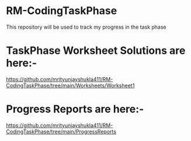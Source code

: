 # RM-CodingTaskPhase
This repository will be used to track my progress in the task phase 

# TaskPhase Worksheet Solutions are here:-
https://github.com/mrityunjayshukla411/RM-CodingTaskPhase/tree/main/Worksheets/Worksheet1
# Progress Reports are here:- 
https://github.com/mrityunjayshukla411/RM-CodingTaskPhase/tree/main/ProgressReports
